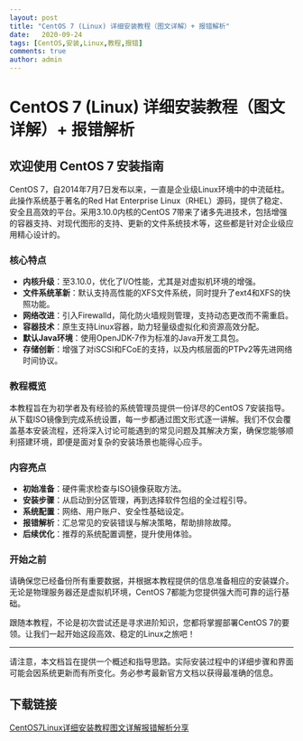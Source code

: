 ```yaml
---
layout: post
title: "CentOS 7 (Linux) 详细安装教程（图文详解）+ 报错解析"
date:   2020-09-24
tags: [CentOS,安装,Linux,教程,报错]
comments: true
author: admin
---
```

# CentOS 7 (Linux) 详细安装教程（图文详解）+ 报错解析

## 欢迎使用 CentOS 7 安装指南

CentOS 7，自2014年7月7日发布以来，一直是企业级Linux环境中的中流砥柱。此操作系统基于著名的Red Hat Enterprise Linux（RHEL）源码，提供了稳定、安全且高效的平台。采用3.10.0内核的CentOS 7带来了诸多先进技术，包括增强的容器支持、对现代图形的支持、更新的文件系统技术等，这些都是针对企业级应用精心设计的。

### 核心特点

- **内核升级**：至3.10.0，优化了I/O性能，尤其是对虚拟机环境的增强。
- **文件系统革新**：默认支持高性能的XFS文件系统，同时提升了ext4和XFS的快照功能。
- **网络改进**：引入Firewalld，简化防火墙规则管理，支持动态更改而不需重启。
- **容器技术**：原生支持Linux容器，助力轻量级虚拟化和资源高效分配。
- **默认Java环境**：使用OpenJDK-7作为标准的Java开发工具包。
- **存储创新**：增强了对iSCSI和FCoE的支持，以及内核层面的PTPv2等先进网络时间协议。

### 教程概览

本教程旨在为初学者及有经验的系统管理员提供一份详尽的CentOS 7安装指导。从下载ISO镜像到完成系统设置，每一步都通过图文形式逐一讲解。我们不仅会覆盖基本安装流程，还将深入讨论可能遇到的常见问题及其解决方案，确保您能够顺利搭建环境，即便是面对复杂的安装场景也能得心应手。

### 内容亮点

- **初始准备**：硬件需求检查与ISO镜像获取方法。
- **安装步骤**：从启动到分区管理，再到选择软件包组的全过程引导。
- **系统配置**：网络、用户账户、安全性基础设定。
- **报错解析**：汇总常见的安装错误与解决策略，帮助排除故障。
- **后续优化**：推荐的系统配置调整，提升使用体验。

### 开始之前

请确保您已经备份所有重要数据，并根据本教程提供的信息准备相应的安装媒介。无论是物理服务器还是虚拟机环境，CentOS 7都能为您提供强大而可靠的运行基础。

跟随本教程，不论是初次尝试还是寻求进阶知识，您都将掌握部署CentOS 7的要领。让我们一起开始这段高效、稳定的Linux之旅吧！

---

请注意，本文档旨在提供一个概述和指导思路。实际安装过程中的详细步骤和界面可能会因系统更新而有所变化。务必参考最新官方文档以获得最准确的信息。

## 下载链接

[CentOS7Linux详细安装教程图文详解报错解析分享](https://pan.quark.cn/s/1e9a9dbe0f13)